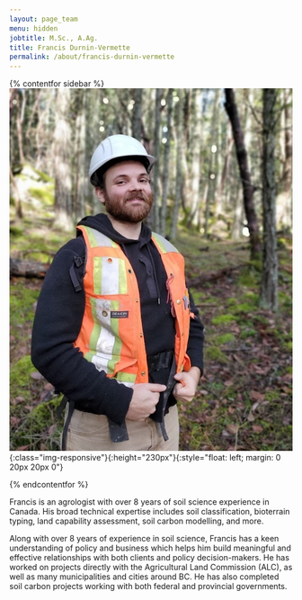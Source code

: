 ```yaml
---
layout: page_team
menu: hidden
jobtitle: M.Sc., A.Ag.
title: Francis Durnin-Vermette
permalink: /about/francis-durnin-vermette
---
```


{% contentfor sidebar %}
![Francis Durnin-Vermette](/assets/francis.jpg){:class="img-responsive"}{:height="230px"}{:style="float: left; margin: 0 20px 20px 0"}

<!-- LinkedIn -->

<!-- C.V. -->

<!-- List of my publications -->

{% endcontentfor %}

Francis is an agrologist with over 8 years of soil science experience in Canada. His broad technical expertise includes soil classification, bioterrain typing, land capability assessment, soil carbon modelling, and more.

Along with over 8 years of experience in soil science, Francis has a keen understanding of policy and business which helps him build meaningful and effective relationships with both clients and policy decision-makers. He has worked on projects directly with the Agricultural Land Commission (ALC), as well as many municipalities and cities around BC. He has also completed soil carbon projects working with both federal and provincial governments.